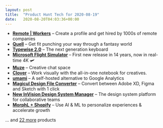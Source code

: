 ```yaml
---
layout: post
title:  "Product Hunt Tech for 2020-08-19"
date:   2020-08-20T04:03:36+00:00
---
```


* **[Remote | Workers](https://www.producthunt.com/posts/remote-workers?utm_campaign=producthunt-api&utm_medium=api-v2&utm_source=Application%3A+Daily+Digest+RSS+v2+%28ID%3A+29748%29)** – Create a profile and get hired by 1000s of remote companies
* **[Quell](https://www.producthunt.com/posts/quell-2?utm_campaign=producthunt-api&utm_medium=api-v2&utm_source=Application%3A+Daily+Digest+RSS+v2+%28ID%3A+29748%29)** – Get fit punching your way through a fantasy world
* **[Typewise 2.0](https://www.producthunt.com/posts/typewise-2-0?utm_campaign=producthunt-api&utm_medium=api-v2&utm_source=Application%3A+Daily+Digest+RSS+v2+%28ID%3A+29748%29)** – The next generation keyboard
* **[Microsoft Flight Simulator](https://www.producthunt.com/posts/microsoft-flight-simulator?utm_campaign=producthunt-api&utm_medium=api-v2&utm_source=Application%3A+Daily+Digest+RSS+v2+%28ID%3A+29748%29)** – First new release in 14 years, now in real-time 4K 🛩
* **[Muze](https://www.producthunt.com/posts/muze-a6ba9df2-0414-4aa8-9843-834c371714bf?utm_campaign=producthunt-api&utm_medium=api-v2&utm_source=Application%3A+Daily+Digest+RSS+v2+%28ID%3A+29748%29)** – Creative chat space
* **[Clover](https://www.producthunt.com/posts/clover-5?utm_campaign=producthunt-api&utm_medium=api-v2&utm_source=Application%3A+Daily+Digest+RSS+v2+%28ID%3A+29748%29)** – Work visually with the all-in-one notebook for creatives.
* **[umami](https://www.producthunt.com/posts/umami?utm_campaign=producthunt-api&utm_medium=api-v2&utm_source=Application%3A+Daily+Digest+RSS+v2+%28ID%3A+29748%29)** – A self-hosted alternative to Google Analytics
* **[Magicul Design File Converter](https://www.producthunt.com/posts/magicul-design-file-converter?utm_campaign=producthunt-api&utm_medium=api-v2&utm_source=Application%3A+Daily+Digest+RSS+v2+%28ID%3A+29748%29)** – Convert between Adobe XD, Figma and Sketch with 1 click
* **[New InVision Design System Manager](https://www.producthunt.com/posts/new-invision-design-system-manager?utm_campaign=producthunt-api&utm_medium=api-v2&utm_source=Application%3A+Daily+Digest+RSS+v2+%28ID%3A+29748%29)** – The design system platform for collaborative teams
* **[MorphL + Shopify](https://www.producthunt.com/posts/morphl-shopify?utm_campaign=producthunt-api&utm_medium=api-v2&utm_source=Application%3A+Daily+Digest+RSS+v2+%28ID%3A+29748%29)** – Use AI & ML to personalize experiences & accelerate growth

… and [22 more](https://www.producthunt.com/tech) products